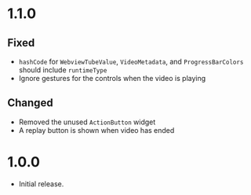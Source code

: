 # 1.1.0

## Fixed

- `hashCode` for `WebviewTubeValue`, `VideoMetadata`, and `ProgressBarColors`
should include `runtimeType`
- Ignore gestures for the controls when the video is playing

## Changed

- Removed the unused `ActionButton` widget
- A replay button is shown when video has ended

# 1.0.0

- Initial release.
